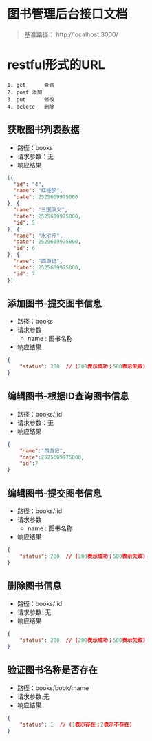 # 图书管理后台接口文档
> 基准路径： http://localhost:3000/

#  restful形式的URL
	1. get		查询
	2. post	添加
	3. put		修改
	4. delete	删除

## 获取图书列表数据
- 路径：books
- 请求参数：无
- 响应结果

```json
[{
  "id": "4",
  "name": "红楼梦",
  "date": 2525609975000
}, {
  "name": "三国演义",
  "date": 2525609975000,
  "id": 5
}, {
  "name": "水浒传",
  "date": 2525609975000,
  "id": 6
}, {
  "name": "西游记",
  "date": 2525609975000,
  "id": 7
}]
```

## 添加图书-提交图书信息
- 路径：books
- 请求参数
    + name : 图书名称
- 响应结果

```json
{
    "status": 200  // (200表示成功；500表示失败)
}
```

## 编辑图书-根据ID查询图书信息
- 路径：books/:id
- 请求参数：无
- 响应结果

```json
{
    "name":"西游记",
    "date":2525609975000,
    "id":7
}
```

## 编辑图书-提交图书信息
- 路径：books/:id
- 请求参数
    + name : 图书名称
- 响应结果

```json
{
    "status": 200  // (200表示成功；500表示失败)
}
```

## 删除图书信息
- 路径：books/:id
- 请求参数: 无
- 响应结果

```json
{
    "status": 200  // (200表示成功；500表示失败)
}
```

## 验证图书名称是否存在
- 路径：books/book/:name
- 请求参数:无
- 响应结果

```json
{
    "status": 1  // (1表示存在；2表示不存在)
}
```


